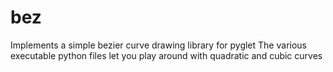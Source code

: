 # bez
Implements a simple bezier curve drawing library for pyglet
The various executable python files let you play around with quadratic and cubic curves
